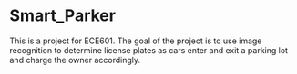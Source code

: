 # Smart_Parker
This is a project for ECE601. The goal of the project is to use image recognition to determine license plates as cars enter and exit a parking lot and charge the owner accordingly. 
